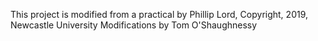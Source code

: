 This project is modified from a practical by Phillip Lord, Copyright, 2019, Newcastle University
Modifications by Tom O'Shaughnessy
